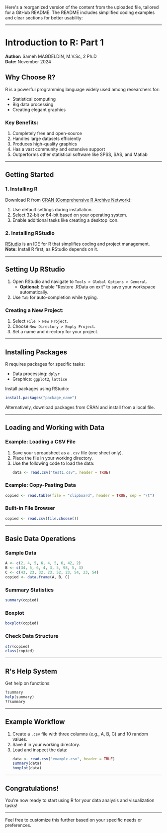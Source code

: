 Here's a reorganized version of the content from the uploaded file, tailored for a GitHub README. The README includes simplified coding examples and clear sections for better usability:

---

# Introduction to R: Part 1

**Author:** Sameh MAGDELDIN, M.V.Sc, 2 Ph.D  
**Date:** November 2024  

## Why Choose R?

R is a powerful programming language widely used among researchers for:
- Statistical computing
- Big data processing
- Creating elegant graphics

### Key Benefits:
1. Completely free and open-source
2. Handles large datasets efficiently
3. Produces high-quality graphics
4. Has a vast community and extensive support
5. Outperforms other statistical software like SPSS, SAS, and Matlab  

---

## Getting Started

### 1. Installing R
Download R from [CRAN (Comprehensive R Archive Network)](http://cran.r-project.org/):
1. Use default settings during installation.
2. Select 32-bit or 64-bit based on your operating system.
3. Enable additional tasks like creating a desktop icon.

### 2. Installing RStudio
[RStudio](https://www.rstudio.com/products/rstudio/download/) is an IDE for R that simplifies coding and project management.  
**Note:** Install R first, as RStudio depends on it.

---

## Setting Up RStudio

1. Open RStudio and navigate to `Tools > Global Options > General`.
   - **Optional:** Enable "Restore .RData on exit" to save your workspace automatically.
2. Use `Tab` for auto-completion while typing.

### Creating a New Project:
1. Select `File > New Project`.
2. Choose `New Directory > Empty Project`.
3. Set a name and directory for your project.

---

## Installing Packages

R requires packages for specific tasks:
- Data processing: `dplyr`
- Graphics: `ggplot2`, `lattice`

Install packages using RStudio:
```R
install.packages("package_name")
```
Alternatively, download packages from CRAN and install from a local file.

---

## Loading and Working with Data

### Example: Loading a CSV File
1. Save your spreadsheet as a `.csv` file (one sheet only).
2. Place the file in your working directory.
3. Use the following code to load the data:
   ```R
   data <- read.csv("test1.csv", header = TRUE)
   ```

### Example: Copy-Pasting Data
```R
copied <- read.table(file = "clipboard", header = TRUE, sep = "\t")
```

### Built-in File Browser
```R
copied <- read.csv(file.choose())
```

---

## Basic Data Operations

### Sample Data
```R
A <- c(2, 4, 5, 6, 4, 5, 6, 42, 2)
B <- c(34, 5, 6, 4, 3, 5, 98, 5, 3)
C <- c(43, 23, 32, 23, 52, 23, 54, 23, 54)
copied <- data.frame(A, B, C)
```

### Summary Statistics
```R
summary(copied)
```

### Boxplot
```R
boxplot(copied)
```

### Check Data Structure
```R
str(copied)
class(copied)
```

---

## R's Help System

Get help on functions:
```R
?summary
help(summary)
??summary
```

---

## Example Workflow

1. Create a `.csv` file with three columns (e.g., A, B, C) and 10 random values.
2. Save it in your working directory.
3. Load and inspect the data:
   ```R
   data <- read.csv("example.csv", header = TRUE)
   summary(data)
   boxplot(data)
   ```

---

## Congratulations!

You're now ready to start using R for your data analysis and visualization tasks!

--- 

Feel free to customize this further based on your specific needs or preferences.
